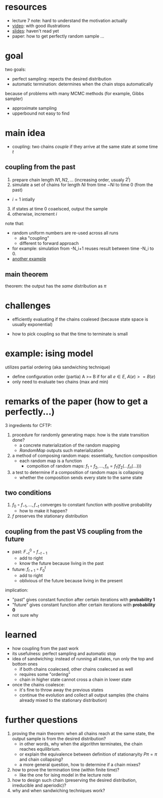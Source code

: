 # resources

- lecture 7 note: hard to understand the motivation actually
- [video](https://www.youtube.com/watch?v=8jU5tpoS7VE): with good illustrations
- [slides](http://www.cs.tau.ac.il/~amnon/Classes/2010-Seminar-Random-Walk/Presentations/Propp-Wilson.pdf): haven't read yet
- paper: how to get perfectly random sample ...

# goal

two goals:

- perfect sampling: repects the desired distribution
- automatic termination:  determines when the chain stops automatically

because of problems with many MCMC methods (for example, Gibbs sampler)

- approximate sampling
- upperbound not easy to find

# main idea

- coupling: two chains *couple* if they arrive at the same state at some time $`t`$

## coupling from the past

1. prepare chain length $`N1, N2, ...`$ (increasing order, usualy $`2^i`$)
2. simulate a set of chains for length $`Ni`$ from time $`-Ni`$ to time 0 (from the past)
  - $`i=1`$ intially
3. if states at time 0 coaelsced, output the sample
4. otherwise, increment $`i`$

note that:

- random uniform numbers are re-used across all runs
  - aka "coupling"
  - different to forward approach
- for example: simulation from -N_i+1 reuses result between time -N_i to 0.
- [another example](https://youtu.be/8jU5tpoS7VE?t=7m3s)

## main theorem

theorem: the output has the *same* distribution as $`\pi`$

# challenges

- efficiently evaluating if the chains coalesed (because state space is usually exponential)

- how to pick coupling so that the time to terminate is small

# example: ising model

utilizes partial ordering (aka sandwiching technique)

- define configuration order (partia) A >= B if for all $`e \in E`$, $`A(e) >= B(e)`$
- only need to evaluate two chains (max and min)

# remarks of the paper (how to get a perfectly...)

3 ingredients for CFTP:

1. procedure for randomly generating maps: how is the state transition done?
   - a concrete materialization of the random mapping
   - $`RandomMap`$ outputs such materialization 
2. a method of composing random maps: essentially, function composition
   - each random map is a function
     - compoition of random maps: $`f_1 \circ f_2, ..., f_n = f_1(f_2(...f_n(...)))`$
3. a test to determine if a composition of random maps is collapsing
   - whether the composition sends every state to the same state

## two conditions

1. $`f_{0} \circ f_{-1}, ..., f_{-t}`$ converges to constant function with positive probability
   - how to make it happen?
2. $`f`$ preserves the stationary distribution

## coupling from the past VS coupling from the future 

- past: $`F_{-t}^0 \circ f_{-t-1}`$
  - add to right
  - know the future because living in the past
- future: $`f_{t+1} \circ F_0^t`$
  - add to right
  - oblivious of the future because living in the present

implication:

- "past" gives constant function after certain iterations with **probability 1**
- "future" gives constant function after certain iterations with **probability 0**
- not sure why

# learned

- how coupling from the past work
- its usefulness: perfect sampling and automatic stop
- idea of sandwiching: instead of running all states, run only the top and bottom ones
  - if both chains coalecsed, other chains coalecsed as well
  - requires some "ordering"
  - chain in higher state cannot cross a chain in lower state
- once the chains coalesce:
  - it's fine to throw away the previous states
  - continue the evolution and collect all output samples (the chains already mixed to the stationary distribution)
  
# further questions

1. proving the main theorem: when all chains reach at the same state, the output sample is from the desired distribution?
   - in other words, why when the algorithm terminates, the chain reaches equilibrium. 
   - or explain the equivalence between definition of stationaryity $`P \pi=\pi`$ and chain collapsing?
   - a more general question, how to determine if a chain mixes?
2. how to prove the termination time (within finite time)?
   - like the one for ising model in the lecture note
3. how to design such chain (preserving the desired distribution, irreducible and aperiodic)?
4. why and when sandwiching techniques work?
